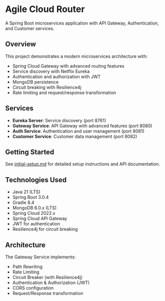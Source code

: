 
# Agile Cloud Router

A Spring Boot microservices application with API Gateway, Authentication, and Customer services.

## Overview

This project demonstrates a modern microservices architecture with:

- Spring Cloud Gateway with advanced routing features
- Service discovery with Netflix Eureka
- Authentication and authorization with JWT
- MongoDB persistence
- Circuit breaking with Resilience4j
- Rate limiting and request/response transformation

## Services

- **Eureka Server**: Service discovery (port 8761)
- **Gateway Service**: API Gateway with advanced features (port 8080)
- **Auth Service**: Authentication and user management (port 8081)
- **Customer Service**: Customer data management (port 8082)

## Getting Started

See [initial-setup.md](initial-setup.md) for detailed setup instructions and API documentation.

## Technologies Used

- Java 21 (LTS)
- Spring Boot 3.0.4
- Gradle 8.4
- MongoDB 6.0.x (LTS)
- Spring Cloud 2022.x
- Spring Cloud API Gateway
- JWT for authentication
- Resilience4j for circuit breaking

## Architecture

The Gateway Service implements:
- Path Rewriting
- Rate Limiting
- Circuit Breaker (with Resilience4j)
- Authentication & Authorization (JWT)
- CORS configuration
- Request/Response transformation
